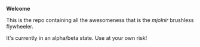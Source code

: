 **Welcome**

This is the repo containing all the awesomeness that is the *mjolnir* brushless flywheeler.

It's currently in an alpha/beta state. Use at your own risk!